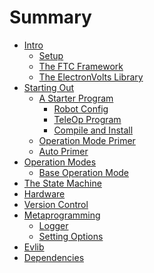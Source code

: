# Summary

- [Intro](./intro/README.md)
    - [Setup](./intro/setup.md)
    - [The FTC Framework](./intro/ftc_framework.md)
    - [The ElectronVolts Library](./intro/evlib.md)
- [Starting Out]()
    - [A Starter Program](./starter/program/README.md)
        - [Robot Config](./starter/program/config.md)
        - [TeleOp Program](./starter/program/tele_op.md)
        - [Compile and Install](./starter/program/install.md)
    - [Operation Mode Primer]()
    - [Auto Primer]()
- [Operation Modes](./opmodes/README.md)
    - [Base Operation Mode](./opmodes/base.md)
- [The State Machine]()
- [Hardware]()
- [Version Control]()
- [Metaprogramming]()
    - [Logger]()
    - [Setting Options](./metaprogramming/options.md)
- [Evlib](./evlib/Home.md)
- [Dependencies]()

